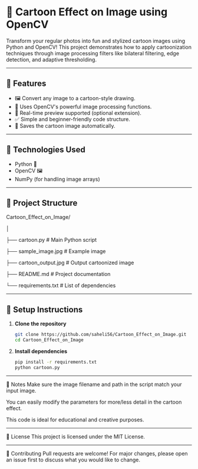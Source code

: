 # 🎨 Cartoon Effect on Image using OpenCV

Transform your regular photos into fun and stylized cartoon images using Python and OpenCV! This project demonstrates how to apply cartoonization techniques through image processing filters like bilateral filtering, edge detection, and adaptive thresholding.

---

## 📌 Features

- 🖼️ Convert any image to a cartoon-style drawing.
- 🎯 Uses OpenCV's powerful image processing functions.
- 🧪 Real-time preview supported (optional extension).
- ✅ Simple and beginner-friendly code structure.
- 💾 Saves the cartoon image automatically.

---

## 🚀 Technologies Used

- Python 🐍
- OpenCV 🖼️
- NumPy (for handling image arrays)

---

## 📂 Project Structure


Cartoon_Effect_on_Image/

│

├── cartoon.py # Main Python script

├── sample_image.jpg # Example image

├── cartoon_output.jpg # Output cartoonized image

├── README.md # Project documentation

└── requirements.txt # List of dependencies


---

## 🔧 Setup Instructions

1. **Clone the repository**
   ```bash
   git clone https://github.com/saheli56/Cartoon_Effect_on_Image.git
   cd Cartoon_Effect_on_Image


2. **Install dependencies**
   ```bash
   pip install -r requirements.txt
   python cartoon.py


---

📝 Notes
Make sure the image filename and path in the script match your input image.

You can easily modify the parameters for more/less detail in the cartoon effect.

This code is ideal for educational and creative purposes.

---

📄 License
This project is licensed under the MIT License.

---

🤝 Contributing
Pull requests are welcome! For major changes, please open an issue first to discuss what you would like to change.






